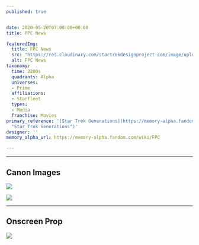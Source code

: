 ```yaml
---
published: true


date: 2020-05-20T07:00:00+00:00
title: FPC News

featuredImg:
  title: FPC News
  src: "https://res.cloudinary.com/startrekdesignproject-com/image/upload/v1590005919/FPCNews.png"
  alt: FPC News
taxonomy:
  time: 2200s
  quadrants: Alpha
  universes:
  - Prime
  affiliations:
  - Starfleet
  types:
  - Media
  franchise: Movies
primary_reference: '[Star Trek Generations](https://memory-alpha.fandom.com/wiki/Star_Trek_Generations
  "Star Trek Generations")'
designer: ''
memory_alpha_url: https://memory-alpha.fandom.com/wiki/FPC

---
```

___
## Canon Images

![](https://res.cloudinary.com/startrekdesignproject-com/image/upload/v1590005920/FPC_ST-Generations1.jpg)

![](https://res.cloudinary.com/startrekdesignproject-com/image/upload/v1590005919/FPC_ST-Generations2.jpg)

___
## Onscreen Prop

![](https://res.cloudinary.com/startrekdesignproject-com/image/upload/v1590005919/FPC_Prop_ST-Generations.jpg)